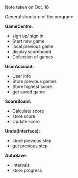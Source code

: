 Note taken on Oct. 16 

General structure of the program:

**GameCentre:** 

* sign up/ sign in
* Start new game
* local previous game
* display scoreboard
* Collection of games



**UserAccount:**

* User Info
* Store previous games
* Store highest score
* get saved game



**ScoreBoard:**

* Calculate score
* store score 
* Update score



**Undo(Interface):**

* store previous step
* get previous step



**AutoSave:**

* intervals
* store progress
